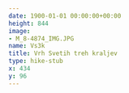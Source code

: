 ```yaml
---
date: 1900-01-01 00:00:00+00:00
height: 844
image:
- M_8-4874_IMG.JPG
name: Vs3k
title: Vrh Svetih treh kraljev
type: hike-stub
x: 434
y: 96
---
```

